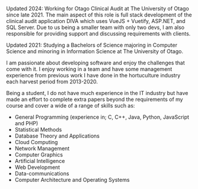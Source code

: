 Updated 2024: 
Working for Otago Clinical Audit at The University of Otago since late 2021. The main aspect of this role is full stack development of the clinical audit application DIVA which uses VueJS + Vuetify, ASP.NET, and SQL Server.
Due to us being a smaller team with only two devs, I am also responsible for providing support and discussing requirements with clients.

Updated 2021:
Studying a Bachelors of Science majoring in Computer Science and minoring in Information Science at The University of Otago.

I am passionate about developing software and enjoy the challenges that come with it. I enjoy working in a team and have some management experience from previous work I have done in the hortuculture industry each harvest period from 2013-2020.

Being a student, I do not have much experience in the IT industry but have made an effort to complete extra papers beyond the requirements of my course and cover a wide of a range of skills such as:
 - General Programming (experience in; C, C++, Java, Python, JavaScript and  PHP)
 - Statistical Methods
 - Database Theory and Applications
 - Cloud Computing
 - Network Management
 - Computer Graphics
 - Artificial Intelligence
 - Web Development
 - Data-communications
 - Computer Architecture and Operating Systems
